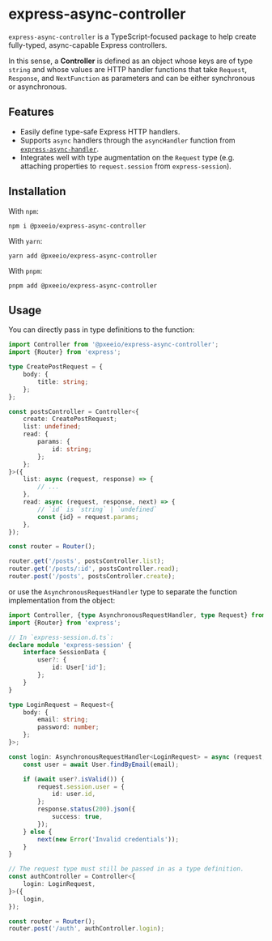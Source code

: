 # express-async-controller

`express-async-controller` is a TypeScript-focused package to help create fully-typed, async-capable Express controllers.

In this sense, a **Controller** is defined as an object whose keys are of type `string` and whose values are HTTP handler functions that take `Request`, `Response`, and
`NextFunction` as parameters and can be either synchronous or asynchronous.

## Features
- Easily define type-safe Express HTTP handlers.
- Supports `async` handlers through the `asyncHandler` function from [`express-async-handler`](https://www.npmjs.com/package/express-async-handler).
- Integrates well with type augmentation on the `Request` type (e.g. attaching properties to `request.session` from `express-session`).

## Installation

With `npm`:

`npm i @pxeeio/express-async-controller`

With `yarn`:

`yarn add @pxeeio/express-async-controller`

With `pnpm`:

`pnpm add @pxeeio/express-async-controller`

## Usage

You can directly pass in type definitions to the function:
```typescript
import Controller from '@pxeeio/express-async-controller';
import {Router} from 'express';

type CreatePostRequest = {
    body: {
        title: string;
    };
};

const postsController = Controller<{
    create: CreatePostRequest;
    list: undefined;
    read: {
        params: {
            id: string;
        };
    };
}>({
    list: async (request, response) => {
        // ...
    },
    read: async (request, response, next) => {
        // `id` is `string` | `undefined`
        const {id} = request.params;
    },
});

const router = Router();

router.get('/posts', postsController.list);
router.get('/posts/:id', postsController.read);
router.post('/posts', postsController.create);
```

or use the `AsynchronousRequestHandler` type to separate the function implementation from the object:
```typescript
import Controller, {type AsynchronousRequestHandler, type Request} from '@pxeeio/express-async-controller';
import {Router} from 'express';

// In `express-session.d.ts`:
declare module 'express-session' {
    interface SessionData {
        user?: {
            id: User['id'];
        };
    }
}

type LoginRequest = Request<{
    body: {
        email: string;
        password: number;
    };
}>;

const login: AsynchronousRequestHandler<LoginRequest> = async (request, response, next) => {
    const user = await User.findByEmail(email);

    if (await user?.isValid()) {
        request.session.user = {
            id: user.id,
        };
        response.status(200).json({
            success: true,
        });
    } else {
        next(new Error('Invalid credentials'));
    }
}

// The request type must still be passed in as a type definition.
const authController = Controller<{
    login: LoginRequest,
}>({
    login,
});

const router = Router();
router.post('/auth', authController.login);
```